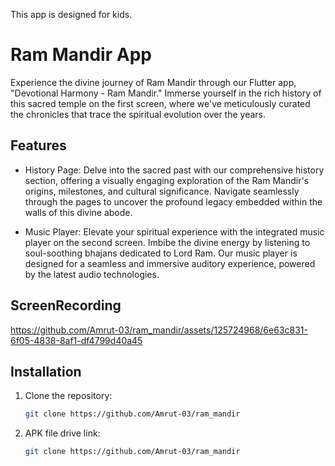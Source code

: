 This app is designed for kids.

# Ram Mandir App

Experience the divine journey of Ram Mandir through our Flutter app, "Devotional Harmony - Ram Mandir." Immerse yourself in the rich history of this sacred temple on the first screen, where we've meticulously curated the chronicles that trace the spiritual evolution over the years.

## Features

- History Page:
Delve into the sacred past with our comprehensive history section, offering a visually engaging exploration of the Ram Mandir's origins, milestones, and cultural significance. Navigate seamlessly through the pages to uncover the profound legacy embedded within the walls of this divine abode.

- Music Player:
Elevate your spiritual experience with the integrated music player on the second screen. Imbibe the divine energy by listening to soul-soothing bhajans dedicated to Lord Ram. Our music player is designed for a seamless and immersive auditory experience, powered by the latest audio technologies.

## ScreenRecording
https://github.com/Amrut-03/ram_mandir/assets/125724968/6e63c831-6f05-4838-8af1-df4799d40a45
## Installation

1. Clone the repository:

   ```bash
   git clone https://github.com/Amrut-03/ram_mandir
2. APK file drive link:

   ```bash
   git clone https://github.com/Amrut-03/ram_mandir
